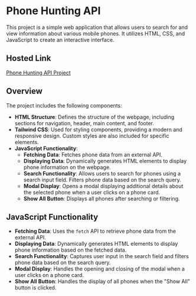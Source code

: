 # Phone Hunting API

This project is a simple web application that allows users to search for and view information about various mobile phones. It utilizes HTML, CSS, and JavaScript to create an interactive interface.

## Hosted Link

[Phone Hunting API Project](https://maverickcod.github.io/WT-4_-PHONE-SEARCH-API/)

## Overview

The project includes the following components:

- **HTML Structure**: Defines the structure of the webpage, including sections for navigation, header, main content, and footer.
- **Tailwind CSS**: Used for styling components, providing a modern and responsive design. Custom styles are also included for specific elements.
- **JavaScript Functionality**:
  - **Fetching Data**: Fetches phone data from an external API.
  - **Displaying Data**: Dynamically generates HTML elements to display phone information on the webpage.
  - **Search Functionality**: Allows users to search for phones using a search input field. Filters phone data based on the search query.
  - **Modal Display**: Opens a modal displaying additional details about the selected phone when a user clicks on a phone card.
  - **Show All Button**: Displays all phones after searching or filtering.

## JavaScript Functionality

- **Fetching Data**: Uses the `fetch` API to retrieve phone data from the external API.
- **Displaying Data**: Dynamically generates HTML elements to display phone information based on the fetched data.
- **Search Functionality**: Captures user input in the search field and filters phone data based on the search query.
- **Modal Display**: Handles the opening and closing of the modal when a user clicks on a phone card.
- **Show All Button**: Handles the display of all phones when the "Show All" button is clicked.

